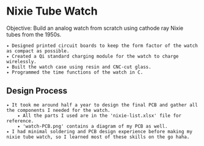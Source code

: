 # Nixie Tube Watch
Objective: Build an analog watch from scratch using cathode ray Nixie tubes from the 1950s.

    ✦ Designed printed circuit boards to keep the form factor of the watch as compact as possible.
    ✦ Created a Qi standard charging module for the watch to charge wirelessly.
    ✦ Built the watch case using resin and CNC-cut glass.
    ✦ Programmed the time functions of the watch in C.
    
## Design Process
    ✦ It took me around half a year to design the final PCB and gather all the components I needed for the watch.
        ✦ All the parts I used are in the 'nixie-list.xlsx' file for reference.   
        ✦ 'watch-PCB.png' contains a diagram of my PCB as well.
    ✦ I had minimal soldering and PCB design experience before making my nixie tube watch, so I learned most of these skills on the go haha.
    
